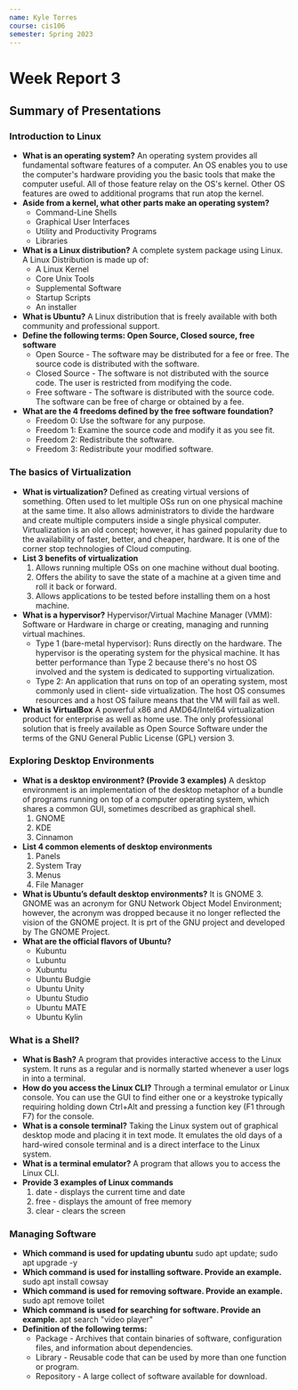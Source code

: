 ```yaml
---
name: Kyle Torres
course: cis106
semester: Spring 2023
---
```


# Week Report 3

## Summary of Presentations

### Introduction to Linux
* **What is an operating system?**
  An operating system provides all fundamental software features of a computer. An OS enables you to use the computer's hardware providing you the basic tools that make the computer useful. All of those feature relay on the OS's kernel. Other OS features are owed to additional programs that run atop the kernel.
* **Aside from a kernel, what other parts make an operating system?**
  * Command-Line Shells
  * Graphical User Interfaces
  * Utility and Productivity Programs
  * Libraries
* **What is a Linux distribution?**
  A complete system package using Linux. A Linux Distribution is made up of:
  * A Linux Kernel
  * Core Unix Tools
  * Supplemental Software
  * Startup Scripts
  * An installer
* **What is Ubuntu?**
  A Linux distribution that is freely available with both community and professional support.
* **Define the following terms: Open Source, Closed source, free software**
  * Open Source - The software may be distributed for a fee or free. The source code is distributed with the software.
  * Closed Source - The software is not distributed with the source code. The user is restricted from modifying the code.
  * Free software - The software is distributed with the source code. The software can be free of charge or obtained by a fee.
* **What are the 4 freedoms defined by the free software foundation?**
  * Freedom 0: Use the software for any purpose.
  * Freedom 1: Examine the source code and modify it as you see fit.
  * Freedom 2: Redistribute the software.
  * Freedom 3: Redistribute your modified software.

### The basics of Virtualization
* **What is virtualization?**
  Defined as creating virtual versions of something. Often used to let multiple OSs run on one physical machine at the same time. It also allows administrators to divide the hardware and create multiple computers inside a single physical computer. Virtualization is an old concept; however, it has gained popularity due to the availability of faster, better, and cheaper, hardware. It is one of the corner stop technologies of Cloud computing.
* **List 3 benefits of virtualization**
  1.  Allows running multiple OSs on one machine without dual booting.
  2.  Offers the ability to save the state of a machine at a given time and roll it back or forward.
  3.  Allows applications to be tested before installing them on a host machine.
* **What is a hypervisor?**
  Hypervisor/Virtual Machine Manager (VMM): Software or Hardware in charge or creating, managing and running virtual machines.
  * Type 1 (bare-metal hypervisor): Runs directly on the hardware. The hypervisor is the operating system for the physical machine. It has better performance than Type 2 because there's no host OS involved and the system is dedicated to supporting virtualization.
  * Type 2: An application that runs on top of an operating system, most commonly used in client- side virtualization. The host OS consumes resources and a host OS failure means that the VM will fail as well.
* **What is VirtualBox**
    A powerful x86 and AMD64/Intel64 virtualization product for enterprise as well as home use. The only professional solution that is freely available as Open Source Software under the terms of the GNU General Public License (GPL) version 3.
### Exploring Desktop Environments
* **What is a desktop environment? (Provide 3 examples)**
    A desktop environment is an implementation of the desktop metaphor of a bundle of programs running on top of a computer operating system, which shares a common GUI, sometimes described as graphical shell.
  1. GNOME
  2. KDE
  3. Cinnamon
* **List 4 common elements of desktop environments**
  1. Panels
  2. System Tray
  3. Menus
  4. File Manager
* **What is Ubuntu’s default desktop environments?**
  It is GNOME 3. GNOME was an acronym for GNU Network Object Model Environment; however, the acronym was dropped because it no longer reflected the vision of the GNOME project. It is prt of the GNU project and developed by The GNOME Project.
* **What are the official flavors of Ubuntu?**
  * Kubuntu
  * Lubuntu
  * Xubuntu
  * Ubuntu Budgie
  * Ubuntu Unity
  * Ubuntu Studio
  * Ubuntu MATE
  * Ubuntu Kylin 

### What is a Shell?
* **What is Bash?**
    A program that provides interactive access to the Linux system. It runs as a regular and is normally started whenever a user logs in into a terminal.
* **How do you access the Linux CLI?**
    Through a terminal emulator or Linux console. You can use the GUI to find either one or a keystroke typically requiring holding down Ctrl+Alt and pressing a function key (F1 through F7) for the console.
* **What is a console terminal?**
    Taking the Linux system out of graphical desktop mode and placing it in text mode. It emulates the old days of a hard-wired console terminal and is a direct interface to the Linux system.
* **What is a terminal emulator?**
    A program that allows you to access the Linux CLI.
* **Provide 3 examples of Linux commands**
    1. date - displays the current time and date
    2. free - displays the amount of free memory
    3. clear - clears the screen

### Managing Software
* **Which command is used for updating ubuntu**
    sudo apt update; sudo apt upgrade -y
* **Which command is used for installing software. Provide an example.**
    sudo apt install cowsay
* **Which command is used for removing software. Provide an example.**
    sudo apt remove toilet
* **Which command is used for searching for software. Provide an example.**
    apt search "video player"
* **Definition of the following terms:**
  * Package - Archives that contain binaries of software, configuration files, and information about dependencies.
  * Library - Reusable code that can be used by more than one function or program.
  * Repository - A large collect of software available for download.
